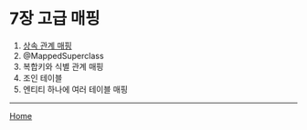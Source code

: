 # 7장 고급 매핑

1. [상속 관계 매핑](./01.md)
2. @MappedSuperclass
3. 복합키와 식별 관계 매핑
4. 조인 테이블
5. 엔티티 하나에 여러 테이블 매핑

-----
[Home](/README.md)
